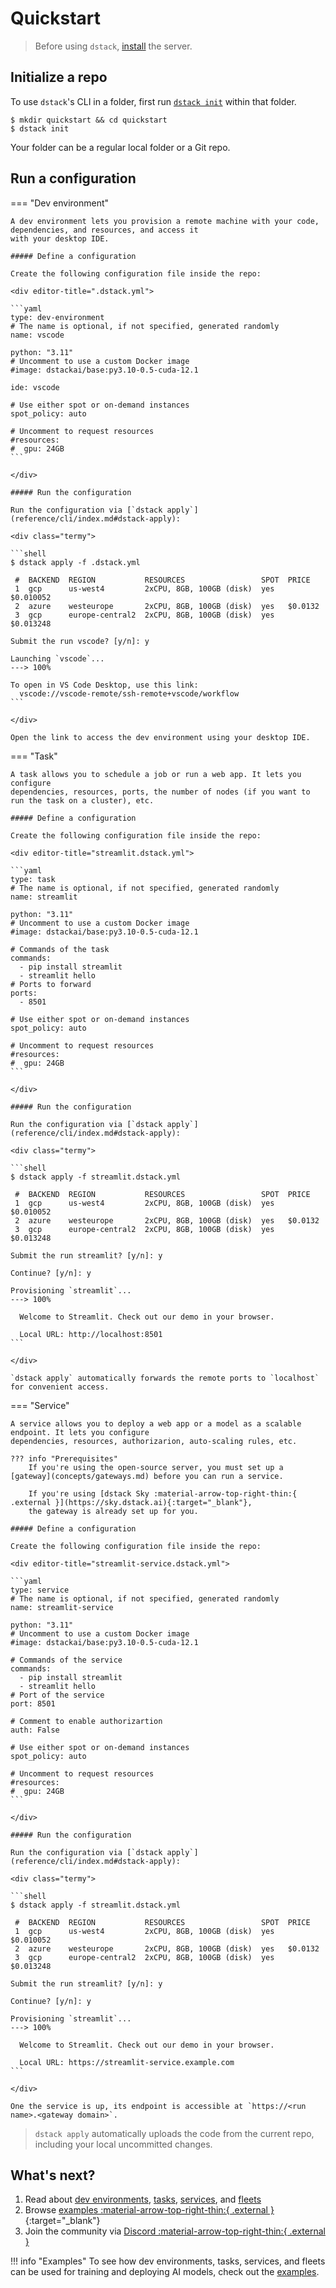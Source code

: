 # Quickstart

> Before using `dstack`, [install](installation/index.md) the server.
    
## Initialize a repo

To use `dstack`'s CLI in a folder, first run [`dstack init`](reference/cli/index.md#dstack-init) within that folder.

<div class="termy">

```shell
$ mkdir quickstart && cd quickstart
$ dstack init
```

</div>

Your folder can be a regular local folder or a Git repo.

## Run a configuration

=== "Dev environment"

    A dev environment lets you provision a remote machine with your code, dependencies, and resources, and access it 
    with your desktop IDE.

    ##### Define a configuration

    Create the following configuration file inside the repo:

    <div editor-title=".dstack.yml"> 

    ```yaml
    type: dev-environment
    # The name is optional, if not specified, generated randomly
    name: vscode
    
    python: "3.11"
    # Uncomment to use a custom Docker image
    #image: dstackai/base:py3.10-0.5-cuda-12.1
    
    ide: vscode
    
    # Use either spot or on-demand instances
    spot_policy: auto
    
    # Uncomment to request resources
    #resources:
    #  gpu: 24GB
    ```

    </div>

    ##### Run the configuration

    Run the configuration via [`dstack apply`](reference/cli/index.md#dstack-apply):

    <div class="termy">

    ```shell
    $ dstack apply -f .dstack.yml
    
     #  BACKEND  REGION           RESOURCES                 SPOT  PRICE
     1  gcp      us-west4         2xCPU, 8GB, 100GB (disk)  yes   $0.010052
     2  azure    westeurope       2xCPU, 8GB, 100GB (disk)  yes   $0.0132
     3  gcp      europe-central2  2xCPU, 8GB, 100GB (disk)  yes   $0.013248
     
    Submit the run vscode? [y/n]: y
    
    Launching `vscode`...
    ---> 100%
    
    To open in VS Code Desktop, use this link:
      vscode://vscode-remote/ssh-remote+vscode/workflow
    ```
    
    </div>

    Open the link to access the dev environment using your desktop IDE.

=== "Task"

    A task allows you to schedule a job or run a web app. It lets you configure 
    dependencies, resources, ports, the number of nodes (if you want to run the task on a cluster), etc.

    ##### Define a configuration

    Create the following configuration file inside the repo:

    <div editor-title="streamlit.dstack.yml"> 

    ```yaml
    type: task
    # The name is optional, if not specified, generated randomly
    name: streamlit
    
    python: "3.11"
    # Uncomment to use a custom Docker image
    #image: dstackai/base:py3.10-0.5-cuda-12.1
    
    # Commands of the task
    commands:
      - pip install streamlit
      - streamlit hello
    # Ports to forward
    ports:
      - 8501

    # Use either spot or on-demand instances
    spot_policy: auto
    
    # Uncomment to request resources
    #resources:
    #  gpu: 24GB
    ```

    </div>

    ##### Run the configuration

    Run the configuration via [`dstack apply`](reference/cli/index.md#dstack-apply):

    <div class="termy">

    ```shell
    $ dstack apply -f streamlit.dstack.yml
    
     #  BACKEND  REGION           RESOURCES                 SPOT  PRICE
     1  gcp      us-west4         2xCPU, 8GB, 100GB (disk)  yes   $0.010052
     2  azure    westeurope       2xCPU, 8GB, 100GB (disk)  yes   $0.0132
     3  gcp      europe-central2  2xCPU, 8GB, 100GB (disk)  yes   $0.013248
     
    Submit the run streamlit? [y/n]: y
     
    Continue? [y/n]: y
    
    Provisioning `streamlit`...
    ---> 100%

      Welcome to Streamlit. Check out our demo in your browser.

      Local URL: http://localhost:8501
    ```
    
    </div>

    `dstack apply` automatically forwards the remote ports to `localhost` for convenient access.

=== "Service"

    A service allows you to deploy a web app or a model as a scalable endpoint. It lets you configure
    dependencies, resources, authorizarion, auto-scaling rules, etc. 

    ??? info "Prerequisites"
        If you're using the open-source server, you must set up a [gateway](concepts/gateways.md) before you can run a service.

        If you're using [dstack Sky :material-arrow-top-right-thin:{ .external }](https://sky.dstack.ai){:target="_blank"},
        the gateway is already set up for you.

    ##### Define a configuration

    Create the following configuration file inside the repo:

    <div editor-title="streamlit-service.dstack.yml"> 

    ```yaml
    type: service
    # The name is optional, if not specified, generated randomly
    name: streamlit-service
    
    python: "3.11"
    # Uncomment to use a custom Docker image
    #image: dstackai/base:py3.10-0.5-cuda-12.1
    
    # Commands of the service
    commands:
      - pip install streamlit
      - streamlit hello
    # Port of the service
    port: 8501

    # Comment to enable authorizartion
    auth: False

    # Use either spot or on-demand instances
    spot_policy: auto
    
    # Uncomment to request resources
    #resources:
    #  gpu: 24GB
    ```

    </div>

    ##### Run the configuration

    Run the configuration via [`dstack apply`](reference/cli/index.md#dstack-apply):

    <div class="termy">

    ```shell
    $ dstack apply -f streamlit.dstack.yml
    
     #  BACKEND  REGION           RESOURCES                 SPOT  PRICE
     1  gcp      us-west4         2xCPU, 8GB, 100GB (disk)  yes   $0.010052
     2  azure    westeurope       2xCPU, 8GB, 100GB (disk)  yes   $0.0132
     3  gcp      europe-central2  2xCPU, 8GB, 100GB (disk)  yes   $0.013248
     
    Submit the run streamlit? [y/n]: y
     
    Continue? [y/n]: y
    
    Provisioning `streamlit`...
    ---> 100%

      Welcome to Streamlit. Check out our demo in your browser.

      Local URL: https://streamlit-service.example.com
    ```
    
    </div>

    One the service is up, its endpoint is accessible at `https://<run name>.<gateway domain>`.

> `dstack apply` automatically uploads the code from the current repo, including your local uncommitted changes.

## What's next?

1. Read about [dev environments](dev-environments.md), [tasks](tasks.md), 
    [services](services.md), and [fleets](fleets.md) 
2. Browse [examples :material-arrow-top-right-thin:{ .external }](https://github.com/dstackai/dstack/tree/master/examples){:target="_blank"}
3. Join the community via [Discord :material-arrow-top-right-thin:{ .external }](https://discord.gg/u8SmfwPpMd)

!!! info "Examples"
    To see how dev environments, tasks, services, and fleets can be used for 
    training and deploying AI models, check out the [examples](examples/index.md).